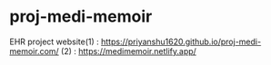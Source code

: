 # proj-medi-memoir
EHR project website(1) : https://priyanshu1620.github.io/proj-medi-memoir.com/
                   (2) : https://medimemoir.netlify.app/          
